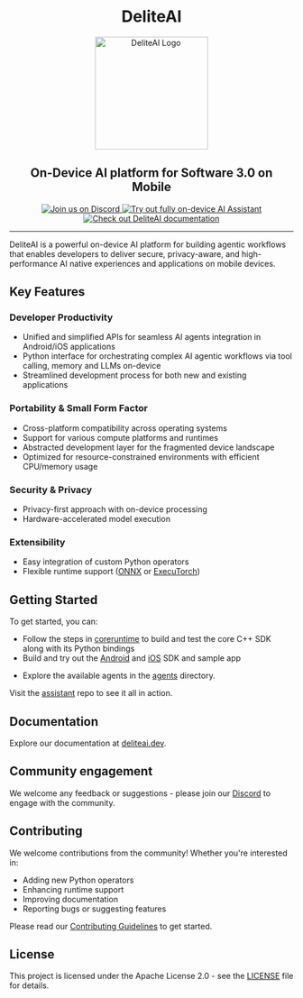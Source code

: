 <!-- DL_DOCS::WEBSITE_BLOCK_START
# DeliteAI documentation

## Introduction
DL_DOCS::WEBSITE_BLOCK_END -->
<!-- DL_DOCS::GITHUB_BLOCK_START -->
<!-- markdownlint-disable first-line-h1 no-inline-html -->
<div align="center">
  <h1 align="center">DeliteAI</h1>
  <img src="docs/static/images/delite-ai-blue-logo.png" alt="DeliteAI Logo" width="200">
  <h2 align="center">On-Device AI platform for Software 3.0 on Mobile</h2>
</div>

<div align="center">
  <a href="https://discord.gg/y8WkMncstk">
    <img src="https://img.shields.io/badge/Discord-Join%20Us-purple?logo=discord&logoColor=white&style=for-the-badge"
         alt="Join us on Discord">
  </a>
  <a href="https://github.com/NimbleEdge/assistant">
    <img src="https://img.shields.io/badge/Explore-AI Assistant-blue?style=for-the-badge"
         alt="Try out fully on-device AI Assistant">
  </a>
  <a href="https://deliteai.dev/">
    <img src="https://img.shields.io/badge/Documentation-000?logo=googledocs&logoColor=FFE599&style=for-the-badge"
         alt="Check out DeliteAI documentation">
  </a>
  <hr>
</div>
<!-- markdownlint-restore -->
<!-- DL_DOCS::GITHUB_BLOCK_END -->

DeliteAI is a powerful on-device AI platform for building agentic workflows that enables developers
to deliver secure, privacy-aware, and high-performance AI native experiences and applications
on mobile devices.

## Key Features

### Developer Productivity

- Unified and simplified APIs for seamless AI agents integration in Android/iOS applications
- Python interface for orchestrating complex AI agentic workflows via tool calling, memory and LLMs on-device
- Streamlined development process for both new and existing applications

### Portability & Small Form Factor

- Cross-platform compatibility across operating systems
- Support for various compute platforms and runtimes
- Abstracted development layer for the fragmented device landscape
- Optimized for resource-constrained environments with efficient CPU/memory usage

### Security & Privacy

- Privacy-first approach with on-device processing
- Hardware-accelerated model execution

### Extensibility

- Easy integration of custom Python operators
- Flexible runtime support ([ONNX](https://onnx.ai/) or [ExecuTorch](https://docs.pytorch.org/executorch-overview))

## Getting Started

To get started, you can:

- Follow the steps in [coreruntime](coreruntime/README.md) to build and test the core C++ SDK along
  with its Python bindings
- Build and try out the [Android](sdks/android/README.md) and [iOS](sdks/ios/README.md) SDK and
  sample app
<!-- DL_DOCS::GITHUB_BLOCK_START -->
- Explore the available agents in the [agents](agents) directory.
<!-- DL_DOCS::GITHUB_BLOCK_END -->
<!-- DL_DOCS::WEBSITE_BLOCK_START
- Explore the available agents in the
  [agents](https://github.com/NimbleEdge/deliteAI/tree/main/agents) directory.
DL_DOCS::WEBSITE_BLOCK_END -->

Visit the [assistant](https://github.com/NimbleEdge/assistant) repo to see it all in action.

## Documentation

Explore our documentation at [deliteai.dev](https://deliteai.dev/).

## Community engagement

We welcome any feedback or suggestions - please join our
[Discord](https://discord.gg/y8WkMncstk) to engage with the community.

## Contributing

We welcome contributions from the community! Whether you're interested in:

- Adding new Python operators
- Enhancing runtime support
- Improving documentation
- Reporting bugs or suggesting features

Please read our [Contributing Guidelines](CONTRIBUTING.md) to get started.

## License

This project is licensed under the Apache License 2.0 - see the [LICENSE](LICENSE) file for details.

<!-- DL_DOCS::WEBSITE_BLOCK_START
```{toctree}
:maxdepth: 1
:hidden:

coreruntime/delitepy/build/docs/gen/docs/index.md
```

```{toctree}
:maxdepth: 1
:caption: SDK Integrations
:hidden:

sdks/ios/README.md
sdks/android/README.md
⬢ API reference <sdks/android/nimblenet_ktx/build/dokka/gfm/index.md>
```

```{toctree}
:maxdepth: 1
:caption: Developer Docs
:hidden:

coreruntime/README.md
sdks/ios/docs/DEVELOPMENT.md
sdks/android/README.md
```

```{toctree}
:maxdepth: 1
:caption: Agent Marketplace
:hidden:

agents/README.md
agents/notifications_summarizer/README.md
⬢ Android Agent <agents/notifications_summarizer/android/README.md>
```

```{toctree}
:maxdepth: 1
:caption: Indices
:hidden:

genindex
modindex
```

```{toctree}
:maxdepth: 1
:caption: Project Links
:hidden:

GitHub <https://github.com/NimbleEdge/deliteAI>
Discord <https://discord.gg/y8WkMncstk>
```
DL_DOCS::WEBSITE_BLOCK_END -->
